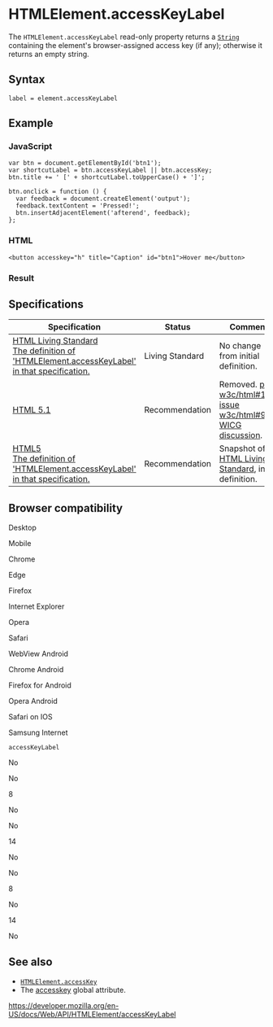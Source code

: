 HTMLElement.accessKeyLabel
==========================

The `HTMLElement.accessKeyLabel` read-only property returns a [`String`](https://developer.mozilla.org/en-US/docs/Web/JavaScript/Reference/Global_Objects/String) containing the element's browser-assigned access key (if any); otherwise it returns an empty string.

Syntax
------

    label = element.accessKeyLabel

Example
-------

### JavaScript

    var btn = document.getElementById('btn1');
    var shortcutLabel = btn.accessKeyLabel || btn.accessKey;
    btn.title += ' [' + shortcutLabel.toUpperCase() + ']';

    btn.onclick = function () {
      var feedback = document.createElement('output');
      feedback.textContent = 'Pressed!';
      btn.insertAdjacentElement('afterend', feedback);
    };

### HTML

    <button accesskey="h" title="Caption" id="btn1">Hover me</button>

### Result

Specifications
--------------

<table><thead><tr class="header"><th>Specification</th><th>Status</th><th>Comment</th></tr></thead><tbody><tr class="odd"><td><a href="https://html.spec.whatwg.org/multipage/interaction.html#dom-accesskeylabel">HTML Living Standard<br />
<span class="small">The definition of 'HTMLElement.accessKeyLabel' in that specification.</span></a></td><td><span class="spec-living">Living Standard</span></td><td>No change from initial definition.</td></tr><tr class="even"><td><a href="https://www.w3.org/TR/html51/">HTML 5.1</a></td><td><span class="spec-rec">Recommendation</span></td><td>Removed. <a href="https://github.com/w3c/html/pull/144">pull w3c/html#144</a>, <a href="https://github.com/w3c/html/issues/99">issue w3c/html#99</a>, <a href="https://discourse.wicg.io/t/accesskeylabel-author-accessible-info-about-shortcuts/1392/3">WICG discussion</a>.</td></tr><tr class="odd"><td><a href="https://www.w3.org/TR/html52/editing.html#dom-accesskeylabel">HTML5<br />
<span class="small">The definition of 'HTMLElement.accessKeyLabel' in that specification.</span></a></td><td><span class="spec-rec">Recommendation</span></td><td>Snapshot of <a href="https://html.spec.whatwg.org/multipage/">HTML Living Standard</a>, initial definition.</td></tr></tbody></table>

Browser compatibility
---------------------

Desktop

Mobile

Chrome

Edge

Firefox

Internet Explorer

Opera

Safari

WebView Android

Chrome Android

Firefox for Android

Opera Android

Safari on IOS

Samsung Internet

`accessKeyLabel`

No

No

8

No

No

14

No

No

8

No

14

No

See also
--------

-   [`HTMLElement.accessKey`](accesskey)
-   The [accesskey](https://developer.mozilla.org/en-US/docs/Web/HTML/Global_attributes/accesskey) global attribute.

<a href="https://developer.mozilla.org/en-US/docs/Web/API/HTMLElement/accessKeyLabel" class="_attribution-link">https://developer.mozilla.org/en-US/docs/Web/API/HTMLElement/accessKeyLabel</a>
